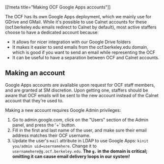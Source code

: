 [[!meta title="Making OCF Google Apps accounts"]]

The OCF has its own Google Apps deployment, which we mainly use for GDrive and
GMail. While it's possible to use Calnet accounts for these (ocf.berkeley.edu
emails redirect to Calnet by default), most active staffers choose to have a
dedicated account because:

* It allows for nicer integration with our Google Drive folders
* It makes it easier to send emails from the ocf.berkeley.edu domain, which is
good if you want to send an email while representing the OCF
* It can be useful to have a separation between OCF and Calnet accounts.

## Making an account
Google Apps accounts are available upon request for OCF staff members, and are
granted at SM discretion. Upon getting one, staffers should be aware that OCF
emails will be sent to the new account instead of the Calnet account that
they're used to.

Making a new account requires Google Admin privileges:

1. Go to admin.google.com, click on the "Users" section of the Admin panel, and
press the '+' button.
2. Fill in the first and last name of the user, and make sure their email
address matches their OCF username.
3. Update the user's `mail` attribute in LDAP to use Google Apps: `kinit
you/admin uid=usernamehere`. Change it to `usernamehere@g.ocf.berkeley.edu`.
**The `g.` in the domain is critical; omitting it can cause email delivery
loops in our system!**
